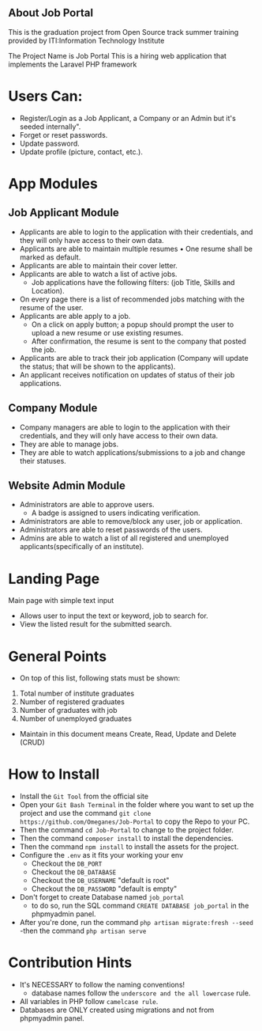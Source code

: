 ## About Job Portal

This is the graduation project from Open Source track summer training provided by ITI:Information Technology Institute

The Project Name is Job Portal
This is a hiring web application that implements the Laravel PHP framework

# Users Can:
- Register/Login as a Job Applicant, a Company or an Admin but it's seeded internally".
- Forget or reset  passwords.
- Update password.
- Update profile (picture, contact, etc.).

# App Modules

## Job Applicant Module

- Applicants are able to login to the application with their credentials, and they will only have access to their own data.
- Applicants are able to maintain multiple resumes • One resume shall be marked as default.
- Applicants are able to maintain their cover letter.
- Applicants are able to watch a list of active jobs.
    - Job applications have the following filters: (job Title, Skills and Location).
- On every page there is a list of recommended jobs matching with the resume of the user.
- Applicants are able apply to a job.
    - On a click on apply button; a popup should prompt the user to upload a new resume or use existing resumes.
    - After confirmation, the resume is sent to the company that posted the job.
- Applicants are able to track their job application (Company will update the status; that will be shown to the applicants).
- An applicant receives notification on updates of status of their job applications.


## Company Module

- Company managers are able to login to the application with their credentials, and they will only have access to their own data.
- They are able to manage jobs.
- They are able to watch applications/submissions to a job and change their statuses.


## Website Admin Module

- Administrators are able to approve users.
    - A badge is assigned to users indicating verification.
- Administrators are able to remove/block any user, job or application.
- Administrators are able to reset passwords of the users.
- Admins are able to watch a list of all registered and unemployed applicants(specifically of an institute).


# Landing Page

Main page with simple text input
- Allows user to input the text or keyword, job to search for.
- View the listed result for the submitted search.

# General Points
- On top of this list, following stats must be shown:
1. Total number of institute graduates
2. Number of registered graduates
3. Number of graduates with job
4. Number of unemployed graduates
- Maintain in this document means Create, Read, Update and Delete (CRUD)


# How to Install

- Install the `Git Tool` from the official site
- Open your `Git Bash Terminal` in the folder where you want to set up the project 
and use the command  `git clone https://github.com/Omeganes/Job-Portal` to copy the Repo to your PC.
- Then the command `cd Job-Portal` to change to the project folder.
- Then the command `composer install` to install the dependencies.
- Then the command `npm install` to install the assets for the project.
- Configure the `.env` as it fits your working your env
    - Checkout the `DB_PORT`
    - Checkout the `DB_DATABASE`
    - Checkout the `DB_USERNAME` "default is root"
    - Checkout the `DB_PASSWORD` "default is empty"
- Don't forget to create Database named `job_portal`
    - to do so, run the SQL command `CREATE DATABASE job_portal` in the phpmyadmin panel.
- After you're done, run the command `php artisan migrate:fresh --seed`
-then the command `php artisan serve`
# Contribution Hints

- It's NECESSARY to follow the naming conventions!
    - database names follow the `underscore and the all lowercase` rule.
- All variables in PHP follow `camelcase rule`.
- Databases are ONLY created using migrations and not from phpmyadmin panel.
